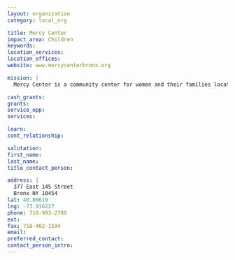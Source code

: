 ```yaml
---
layout: organization
category: local_org

title: Mercy Center
impact_area: Children
keywords: 
location_services: 
location_offices: 
website: www.mercycenterbronx.org

mission: |
  Mercy Center is a community center for women and their families located in the Mott Haven section of the South Bronx.  Offering programs and services that empower women to reach their full potential and become agents of change in their families and communities, Mercy Center is truly a place of hope in the midst of a challenging environment.

cash_grants: 
grants: 
service_opp: 
services: 

learn: 
cont_relationship: 

salutation: 
first_name: 
last_name: 
title_contact_person: 

address: |
  377 East 145 Street  
  Bronx NY 10454
lat: 40.80619
lng: -73.916227
phone: 718-993-2789
ext: 
fax: 718-402-1594
email: 
preferred_contact: 
contact_person_intro: 
---
```

